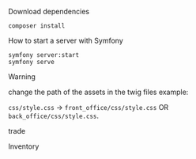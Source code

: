 Download dependencies
```
composer install
```

How to start a server with Symfony
```
symfony server:start 
symfony serve
```

> [!WARNING]
> change the path of the assets in the twig files example:
> 
> `css/style.css` -> `front_office/css/style.css` OR `back_office/css/style.css`.


trade





Inventory
